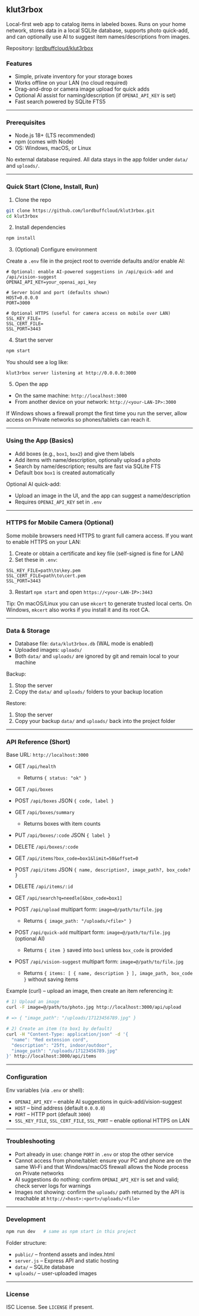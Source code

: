 ## klut3rbox

Local-first web app to catalog items in labeled boxes. Runs on your home network, stores data in a local SQLite database, supports photo quick-add, and can optionally use AI to suggest item names/descriptions from images.

Repository: [lordbuffcloud/klut3rbox](https://github.com/lordbuffcloud/klut3rbox)

### Features

- Simple, private inventory for your storage boxes
- Works offline on your LAN (no cloud required)
- Drag-and-drop or camera image upload for quick adds
- Optional AI assist for naming/description (if `OPENAI_API_KEY` is set)
- Fast search powered by SQLite FTS5

---

### Prerequisites

- Node.js 18+ (LTS recommended)
- npm (comes with Node)
- OS: Windows, macOS, or Linux

No external database required. All data stays in the app folder under `data/` and `uploads/`.

---

### Quick Start (Clone, Install, Run)

1) Clone the repo

```bash
git clone https://github.com/lordbuffcloud/klut3rbox.git
cd klut3rbox
```

2) Install dependencies

```bash
npm install
```

3) (Optional) Configure environment

Create a `.env` file in the project root to override defaults and/or enable AI:

```
# Optional: enable AI-powered suggestions in /api/quick-add and /api/vision-suggest
OPENAI_API_KEY=your_openai_api_key

# Server bind and port (defaults shown)
HOST=0.0.0.0
PORT=3000

# Optional HTTPS (useful for camera access on mobile over LAN)
SSL_KEY_FILE=
SSL_CERT_FILE=
SSL_PORT=3443
```

4) Start the server

```bash
npm start
```

You should see a log like:

```
klut3rbox server listening at http://0.0.0.0:3000
```

5) Open the app

- On the same machine: `http://localhost:3000`
- From another device on your network: `http://<your-LAN-IP>:3000`

If Windows shows a firewall prompt the first time you run the server, allow access on Private networks so phones/tablets can reach it.

---

### Using the App (Basics)

- Add boxes (e.g., `box1`, `box2`) and give them labels
- Add items with name/description, optionally upload a photo
- Search by name/description; results are fast via SQLite FTS
- Default box `box1` is created automatically

Optional AI quick-add:

- Upload an image in the UI, and the app can suggest a name/description
- Requires `OPENAI_API_KEY` set in `.env`

---

### HTTPS for Mobile Camera (Optional)

Some mobile browsers need HTTPS to grant full camera access. If you want to enable HTTPS on your LAN:

1) Create or obtain a certificate and key file (self-signed is fine for LAN)
2) Set these in `.env`:

```
SSL_KEY_FILE=path\to\key.pem
SSL_CERT_FILE=path\to\cert.pem
SSL_PORT=3443
```

3) Restart `npm start` and open `https://<your-LAN-IP>:3443`

Tip: On macOS/Linux you can use `mkcert` to generate trusted local certs. On Windows, `mkcert` also works if you install it and its root CA.

---

### Data & Storage

- Database file: `data/klut3rbox.db` (WAL mode is enabled)
- Uploaded images: `uploads/`
- Both `data/` and `uploads/` are ignored by git and remain local to your machine

Backup:

1) Stop the server
2) Copy the `data/` and `uploads/` folders to your backup location

Restore:

1) Stop the server
2) Copy your backup `data/` and `uploads/` back into the project folder

---

### API Reference (Short)

Base URL: `http://localhost:3000`

- GET `/api/health`
  - Returns `{ status: "ok" }`

- GET `/api/boxes`
- POST `/api/boxes` JSON `{ code, label }`

- GET `/api/boxes/summary`
  - Returns boxes with item counts

- PUT `/api/boxes/:code` JSON `{ label }`
- DELETE `/api/boxes/:code`

- GET `/api/items?box_code=box1&limit=50&offset=0`
- POST `/api/items` JSON `{ name, description?, image_path?, box_code? }`
- DELETE `/api/items/:id`

- GET `/api/search?q=needle[&box_code=box1]`

- POST `/api/upload` multipart form: `image=@/path/to/file.jpg`
  - Returns `{ image_path: "/uploads/<file>" }`

- POST `/api/quick-add` multipart form: `image=@/path/to/file.jpg` (optional AI)
  - Returns `{ item }` saved into `box1` unless `box_code` is provided

- POST `/api/vision-suggest` multipart form: `image=@/path/to/file.jpg`
  - Returns `{ items: [ { name, description } ], image_path, box_code }` without saving items

Example (curl) – upload an image, then create an item referencing it:

```bash
# 1) Upload an image
curl -F image=@/path/to/photo.jpg http://localhost:3000/api/upload

# => { "image_path": "/uploads/17123456789.jpg" }

# 2) Create an item (to box1 by default)
curl -H "Content-Type: application/json" -d '{
  "name": "Red extension cord",
  "description": "25ft, indoor/outdoor",
  "image_path": "/uploads/17123456789.jpg"
}' http://localhost:3000/api/items
```

---

### Configuration

Env variables (via `.env` or shell):

- `OPENAI_API_KEY` – enable AI suggestions in quick-add/vision-suggest
- `HOST` – bind address (default `0.0.0.0`)
- `PORT` – HTTP port (default `3000`)
- `SSL_KEY_FILE`, `SSL_CERT_FILE`, `SSL_PORT` – enable optional HTTPS on LAN

---

### Troubleshooting

- Port already in use: change `PORT` in `.env` or stop the other service
- Cannot access from phone/tablet: ensure your PC and phone are on the same Wi‑Fi and that Windows/macOS firewall allows the Node process on Private networks
- AI suggestions do nothing: confirm `OPENAI_API_KEY` is set and valid; check server logs for warnings
- Images not showing: confirm the `uploads/` path returned by the API is reachable at `http://<host>:<port>/uploads/<file>`

---

### Development

```bash
npm run dev   # same as npm start in this project
```

Folder structure:

- `public/` – frontend assets and index.html
- `server.js` – Express API and static hosting
- `data/` – SQLite database
- `uploads/` – user-uploaded images

---

### License

ISC License. See `LICENSE` if present.

